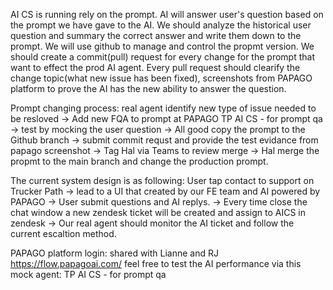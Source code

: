 AI CS is running rely on the prompt. AI will answer user's question based on the prompt we have gave to the AI. We should analyze the historical user question and summary the correct answer and write them down to the prompt.
We will use github to manage and control the propmt version. 
We should create a commit(pull) request for every change for the prompt that want to effect the prod AI agent. Every pull request should clearify the change topic(what new issue has been fixed), screenshots from PAPAGO platform to prove the AI has the new ability to answer the question. 

Prompt changing process: 
  real agent identify new type of issue needed to be resloved -> Add new FQA to prompt at PAPAGO TP AI CS - for prompt qa -> test by mocking the user question -> All good copy the prompt to the Github branch -> submit commit requst and provide the test evidance from papago screenshot -> Tag Hal via Teams to review merge -> Hal merge the propmt to the main branch and change the production prompt. 
  

The current system design is as following:
  User tap contact to support on Trucker Path -> lead to a UI that created by our FE team and AI powered by PAPAGO -> User submit questions and AI replys. -> Every time close the chat window a new zendesk ticket will be created and assign to AICS in zendesk -> Our real agent should monitor the AI ticket and follow the current escaltion method. 

  PAPAGO platform login: shared with Lianne and RJ  https://flow.papagoai.com/ feel free to test the AI performance via this mock agent: TP AI CS - for prompt qa
  
